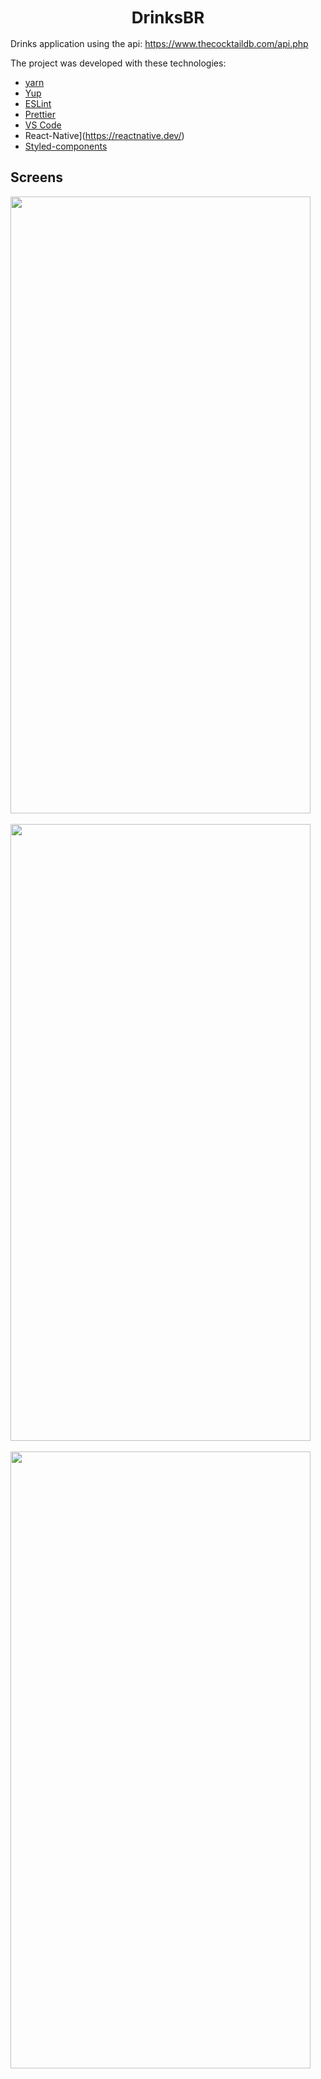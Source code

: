 <h1 align="center" style="font-size: 26;" >
   DrinksBR
</h1>

Drinks application using the api: https://www.thecocktaildb.com/api.php

The project was developed with these technologies:

-  [yarn](https://yarnpkg.com/)
-  [Yup](https://www.npmjs.com/package/yup)
-  [ESLint](https://eslint.org/)
-  [Prettier](https://prettier.io/)
-  [VS Code](https://code.visualstudio.com/)
-  React-Native](https://reactnative.dev/)
-  [Styled-components](https://styled-components.com/)

## Screens



  <img src="assets/image1.png" height="987" width="480">

  <br />
  <br />

  <img src="assets/image2.png" height="987" width="480">

  <br />
  <br />

  <img src="assets/image3.png" height="987" width="480">

